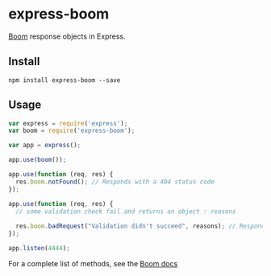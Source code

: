 # express-boom

[Boom](https://www.npmjs.org/package/boom) response objects in Express.

## Install

```
npm install express-boom --save
```

## Usage

```js
var express = require('express');
var boom = require('express-boom');

var app = express();

app.use(boom());

app.use(function (req, res) {
  res.boom.notFound(); // Responds with a 404 status code
});

app.use(function (req, res) {
  // some validation check fail and returns an object : reasons
  
  res.boom.badRequest("Validation didn't succeed", reasons); // Responds Boom message + reasons object
});

app.listen(4444);
```

For a complete list of methods, see the [Boom docs](https://github.com/hapijs/boom#overview)
